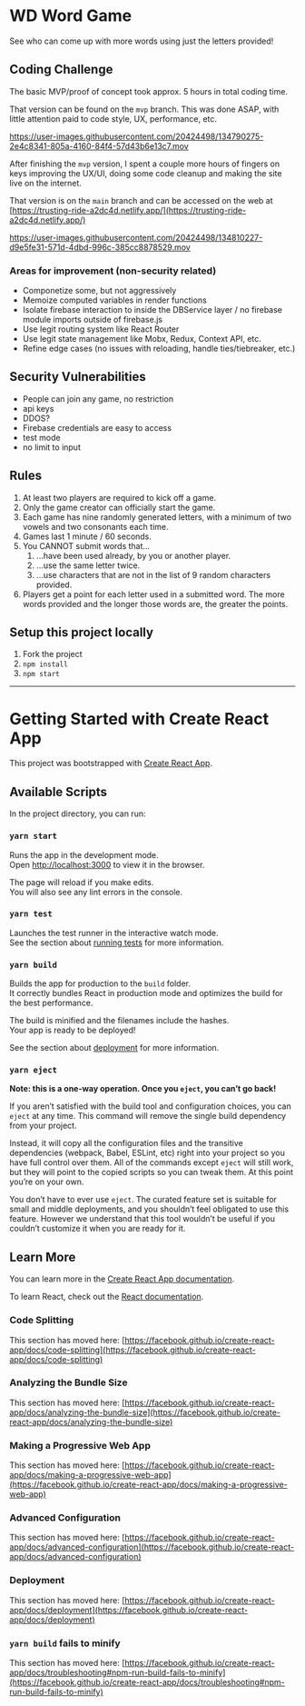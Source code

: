 # WD Word Game

See who can come up with more words using just the letters provided!

## Coding Challenge

The basic MVP/proof of concept took approx. 5 hours in total coding time.

That version can be found on the `mvp` branch. This was done ASAP, with little attention paid to code style, UX, performance, etc.

https://user-images.githubusercontent.com/20424498/134790275-2e4c8341-805a-4160-84f4-57d43b6e13c7.mov

After finishing the `mvp` version, I spent a couple more hours of fingers on keys improving the UX/UI, doing some code cleanup and making the site live on the internet. 

That version is on the `main` branch and can be accessed on the web at [https://trusting-ride-a2dc4d.netlify.app/](https://trusting-ride-a2dc4d.netlify.app/)

https://user-images.githubusercontent.com/20424498/134810227-d9e5fe31-571d-4dbd-996c-385cc8878529.mov

### Areas for improvement (non-security related)

- Componetize some, but not aggressively
- Memoize computed variables in render functions
- Isolate firebase interaction to inside the DBService layer / no firebase module imports outside of firebase.js
- Use legit routing system like React Router
- Use legit state management like Mobx, Redux, Context API, etc.
- Refine edge cases (no issues with reloading, handle ties/tiebreaker, etc.)

## Security Vulnerabilities

- People can join any game, no restriction
- api keys
- DDOS?
- Firebase credentials are easy to access
- test mode
- no limit to input

## Rules

1. At least two players are required to kick off a game.
2. Only the game creator can officially start the game.
3. Each game has nine randomly generated letters, with a minimum of
   two vowels and two consonants each time.
4. Games last 1 minute / 60 seconds.
5. You CANNOT submit words that...
   1. ...have been used already, by you or another player.
   2. ...use the same letter twice.
   3. ...use characters that are not in the list of 9 random characters provided.
6. Players get a point for each letter used in a submitted word. The more words provided and the longer those words
   are, the greater the points.

## Setup this project locally

1. Fork the project
2. `npm install`
3. `npm start`

---

# Getting Started with Create React App

This project was bootstrapped with [Create React App](https://github.com/facebook/create-react-app).

## Available Scripts

In the project directory, you can run:

### `yarn start`

Runs the app in the development mode.\
Open [http://localhost:3000](http://localhost:3000) to view it in the browser.

The page will reload if you make edits.\
You will also see any lint errors in the console.

### `yarn test`

Launches the test runner in the interactive watch mode.\
See the section about [running tests](https://facebook.github.io/create-react-app/docs/running-tests) for more information.

### `yarn build`

Builds the app for production to the `build` folder.\
It correctly bundles React in production mode and optimizes the build for the best performance.

The build is minified and the filenames include the hashes.\
Your app is ready to be deployed!

See the section about [deployment](https://facebook.github.io/create-react-app/docs/deployment) for more information.

### `yarn eject`

**Note: this is a one-way operation. Once you `eject`, you can’t go back!**

If you aren’t satisfied with the build tool and configuration choices, you can `eject` at any time. This command will remove the single build dependency from your project.

Instead, it will copy all the configuration files and the transitive dependencies (webpack, Babel, ESLint, etc) right into your project so you have full control over them. All of the commands except `eject` will still work, but they will point to the copied scripts so you can tweak them. At this point you’re on your own.

You don’t have to ever use `eject`. The curated feature set is suitable for small and middle deployments, and you shouldn’t feel obligated to use this feature. However we understand that this tool wouldn’t be useful if you couldn’t customize it when you are ready for it.

## Learn More

You can learn more in the [Create React App documentation](https://facebook.github.io/create-react-app/docs/getting-started).

To learn React, check out the [React documentation](https://reactjs.org/).

### Code Splitting

This section has moved here: [https://facebook.github.io/create-react-app/docs/code-splitting](https://facebook.github.io/create-react-app/docs/code-splitting)

### Analyzing the Bundle Size

This section has moved here: [https://facebook.github.io/create-react-app/docs/analyzing-the-bundle-size](https://facebook.github.io/create-react-app/docs/analyzing-the-bundle-size)

### Making a Progressive Web App

This section has moved here: [https://facebook.github.io/create-react-app/docs/making-a-progressive-web-app](https://facebook.github.io/create-react-app/docs/making-a-progressive-web-app)

### Advanced Configuration

This section has moved here: [https://facebook.github.io/create-react-app/docs/advanced-configuration](https://facebook.github.io/create-react-app/docs/advanced-configuration)

### Deployment

This section has moved here: [https://facebook.github.io/create-react-app/docs/deployment](https://facebook.github.io/create-react-app/docs/deployment)

### `yarn build` fails to minify

This section has moved here: [https://facebook.github.io/create-react-app/docs/troubleshooting#npm-run-build-fails-to-minify](https://facebook.github.io/create-react-app/docs/troubleshooting#npm-run-build-fails-to-minify)
